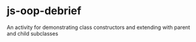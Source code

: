 # js-oop-debrief
An activity for demonstrating class constructors and extending with parent and child subclasses
